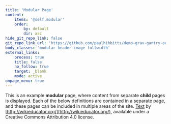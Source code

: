 ```yaml
---
title: 'Modular Page'
content:
    items: '@self.modular'
    order:
        by: default
        dir: asc
hide_git_repo_link: false
git_repo_link_url: 'https://github.com/paulhibbitts/demo-grav-gantry-oer-content/tree/master/pages/04.modular-page'
body_classes: 'modular header-image fullwidth'
external_links:
    process: true
    title: false
    no_follow: true
    target: _blank
    mode: active
onpage_menu: true
---
```


This is an example **modular** page, where content from separate **child** pages is displayed. Each of the below definitions are contained in a separate page, and these pages can be included in multiple areas of the site. [Text](http://wikieducator.org/OER_Handbook/educator_version_one/Conclusion/Glossary) by [http://wikieducator.org/](http://wikieducator.org/), available under a Creative Commons Attribution 4.0 license.
